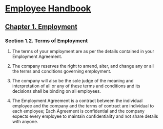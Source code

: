 # [Employee Handbook](../index.md)

## [Chapter 1. Employment](index.md)

### Section 1.2. Terms of Employment

1. The terms of your employment are as per the details contained in your Employment Agreement. 

1. The company reserves the right to amend, alter, and change any or all the terms and conditions governing employment. 

1. The company will also be the sole judge of the meaning and interpretation of all or any of these terms and conditions and its decisions shall be binding on all employees. 

1. The Employment Agreement is a contract between the individual employee and the company and the terms of contract are individual to each employee; Each Agreement is confidential and the company expects every employee to maintain confidentiality and not share details with anyone.

